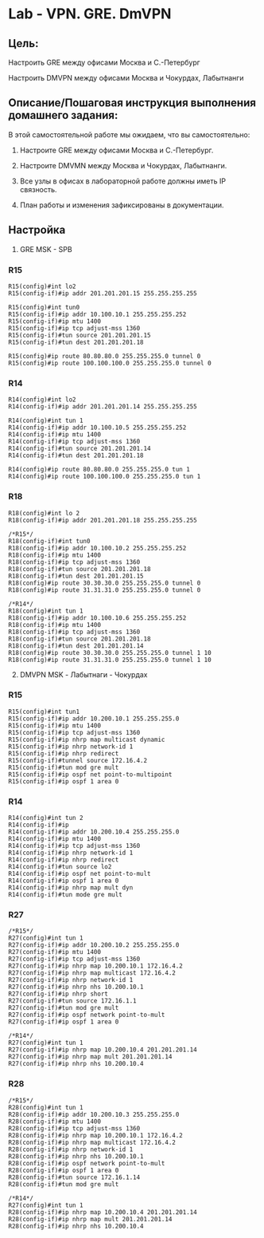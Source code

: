# Lab - VPN. GRE. DmVPN

## Цель:

   Настроить GRE между офисами Москва и С.-Петербург
   
   Настроить DMVPN между офисами Москва и Чокурдах, Лабытнанги

## Описание/Пошаговая инструкция выполнения домашнего задания:
   
   В этой самостоятельной работе мы ожидаем, что вы самостоятельно:

   1. Настроите GRE между офисами Москва и С.-Петербург.
   
   2. Настроите DMVMN между Москва и Чокурдах, Лабытнанги.
   
   3. Все узлы в офисах в лабораторной работе должны иметь IP связность.
   
   4. План работы и изменения зафиксированы в документации.

## Настройка

   1. GRE MSK - SPB
   
### R15

```
R15(config)#int lo2
R15(config-if)#ip addr 201.201.201.15 255.255.255.255

R15(config)#int tun0
R15(config-if)#ip addr 10.100.10.1 255.255.255.252
R15(config-if)#ip mtu 1400
R15(config-if)#ip tcp adjust-mss 1360
R15(config-if)#tun source 201.201.201.15
R15(config-if)#tun dest 201.201.201.18

R15(config)#ip route 80.80.80.0 255.255.255.0 tunnel 0
R15(config)#ip route 100.100.100.0 255.255.255.0 tunnel 0
```

### R14

```
R14(config)#int lo2
R14(config-if)#ip addr 201.201.201.14 255.255.255.255

R14(config)#int tun 1
R14(config-if)#ip addr 10.100.10.5 255.255.255.252
R14(config-if)#ip mtu 1400
R14(config-if)#ip tcp adjust-mss 1360
R14(config-if)#tun source 201.201.201.14
R14(config-if)#tun dest 201.201.201.18

R14(config)#ip route 80.80.80.0 255.255.255.0 tun 1
R14(config)#ip route 100.100.100.0 255.255.255.0 tun 1
```

### R18

```
R18(config)#int lo 2
R18(config-if)#ip addr 201.201.201.18 255.255.255.255

/*R15*/
R18(config-if)#int tun0
R18(config-if)#ip addr 10.100.10.2 255.255.255.252
R18(config-if)#ip mtu 1400
R18(config-if)#ip tcp adjust-mss 1360
R18(config-if)#tun source 201.201.201.18
R18(config-if)#tun dest 201.201.201.15  
R18(config)#ip route 30.30.30.0 255.255.255.0 tunnel 0
R18(config)#ip route 31.31.31.0 255.255.255.0 tunnel 0

/*R14*/
R18(config)#int tun 1
R18(config-if)#ip addr 10.100.10.6 255.255.255.252
R18(config-if)#ip mtu 1400
R18(config-if)#ip tcp adjust-mss 1360
R18(config-if)#tun source 201.201.201.18
R18(config-if)#tun dest 201.201.201.14
R18(config)#ip route 30.30.30.0 255.255.255.0 tunnel 1 10
R18(config)#ip route 31.31.31.0 255.255.255.0 tunnel 1 10
```

   2. DMVPN MSK - Лабытнаги - Чокурдах

### R15

```
R15(config)#int tun1
R15(config-if)#ip addr 10.200.10.1 255.255.255.0
R15(config-if)#ip mtu 1400
R15(config-if)#ip tcp adjust-mss 1360
R15(config-if)#ip nhrp map multicast dynamic 
R15(config-if)#ip nhrp network-id 1
R15(config-if)#ip nhrp redirect
R15(config-if)#tunnel source 172.16.4.2 
R15(config-if)#tun mod gre mult
R15(config-if)#ip ospf net point-to-multipoint 
R15(config-if)#ip ospf 1 area 0
```

### R14

```
R14(config)#int tun 2
R14(config-if)#ip 
R14(config-if)#ip addr 10.200.10.4 255.255.255.0
R14(config-if)#ip mtu 1400
R14(config-if)#ip tcp adjust-mss 1360
R14(config-if)#ip nhrp network-id 1
R14(config-if)#ip nhrp redirect      
R14(config-if)#tun source lo2
R14(config-if)#ip ospf net point-to-mult
R14(config-if)#ip ospf 1 area 0
R14(config-if)#ip nhrp map mult dyn
R14(config-if)#tun mode gre mult
```

### R27

```
/*R15*/
R27(config)#int tun 1
R27(config-if)#ip addr 10.200.10.2 255.255.255.0
R27(config-if)#ip mtu 1400
R27(config-if)#ip tcp adjust-mss 1360
R27(config-if)#ip nhrp map 10.200.10.1 172.16.4.2 
R27(config-if)#ip nhrp map multicast 172.16.4.2 
R27(config-if)#ip nhrp network-id 1
R27(config-if)#ip nhrp nhs 10.200.10.1
R27(config-if)#ip nhrp short
R27(config-if)#tun source 172.16.1.1
R27(config-if)#tun mod gre mult
R27(config-if)#ip ospf network point-to-mult
R27(config-if)#ip ospf 1 area 0

/*R14*/
R27(config)#int tun 1
R27(config-if)#ip nhrp map 10.200.10.4 201.201.201.14
R27(config-if)#ip nhrp map mult 201.201.201.14
R27(config-if)#ip nhrp nhs 10.200.10.4
```

### R28

```
/*R15*/
R28(config)#int tun 1
R28(config-if)#ip addr 10.200.10.3 255.255.255.0
R28(config-if)#ip mtu 1400
R28(config-if)#ip tcp adjust-mss 1360
R28(config-if)#ip nhrp map 10.200.10.1 172.16.4.2
R28(config-if)#ip nhrp map multicast 172.16.4.2  
R28(config-if)#ip nhrp network-id 1
R28(config-if)#ip nhrp nhs 10.200.10.1
R28(config-if)#ip ospf network point-to-mult
R28(config-if)#ip ospf 1 area 0
R28(config-if)#tun source 172.16.1.14
R28(config-if)#tun mod gre mult

/*R14*/
R27(config)#int tun 1
R28(config-if)#ip nhrp map 10.200.10.4 201.201.201.14
R28(config-if)#ip nhrp map mult 201.201.201.14
R28(config-if)#ip nhrp nhs 10.200.10.4
```

